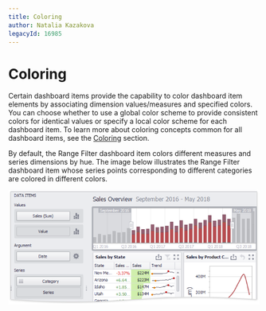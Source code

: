 ```yaml
---
title: Coloring
author: Natalia Kazakova
legacyId: 16985
---
```

# Coloring
Certain dashboard items provide the capability to color dashboard item elements by associating dimension values/measures and specified colors. You can choose whether to use a global color scheme to provide consistent colors for identical values or specify a local color scheme for each dashboard item. To learn more about coloring concepts common for all dashboard items, see the [Coloring](../../appearance-customization/coloring.md) section.

By default, the Range Filter dashboard item colors different measures and series dimensions by hue. The image below illustrates the Range Filter dashboard item whose series points corresponding to different categories are colored in different colors.

![RangeProvidingData_Main](../../../../images/img117712.png)